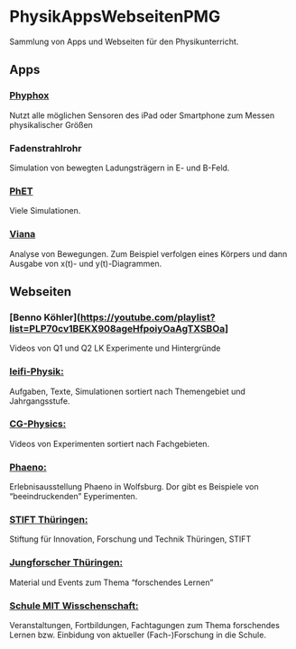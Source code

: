 # PhysikAppsWebseitenPMG
Sammlung von Apps und Webseiten für den Physikunterricht.


## Apps

### [Phyphox](https://phyphox.org/de/home-de/)
Nutzt alle möglichen Sensoren des iPad oder Smartphone zum Messen
physikalischer Größen


### Fadenstrahlrohr
Simulation von bewegten Ladungsträgern in E- und B-Feld. 


### [PhET](https://phet.colorado.edu/de/)
Viele Simulationen.


### [Viana](https://apps.apple.com/de/app/viana-videoanalyse/id1031084428)
Analyse von Bewegungen. Zum Beispiel verfolgen eines Körpers und dann Ausgabe von x(t)- und y(t)-Diagrammen.

## Webseiten

### [Benno Köhler](https://youtube.com/playlist?list=PLP70cv1BEKX908ageHfpoiyOaAgTXSBOa]
Videos von Q1 und Q2 LK Experimente und Hintergründe 
	

### [leifi-Physik:](https://www.leifiphysik.de/)
Aufgaben, Texte, Simulationen sortiert nach Themengebiet und Jahrgangsstufe.


### [CG-Physics:](https://www.cg-physics.org/index.php/de/)
Videos von Experimenten sortiert nach Fachgebieten.


### [Phaeno:](https://www.phaeno.de/blog/thema/experimente/)
Erlebnisausstellung Phaeno in Wolfsburg. Dor gibt es Beispiele von “beeindruckenden” Eyperimenten.


### [STIFT Thüringen:](https://www.stift-thueringen.de)
Stiftung für Innovation, Forschung und Technik Thüringen, STIFT 


### [Jungforscher Thüringen:](https://jungforscher-thueringen.de)
Material und Events zum Thema “forschendes Lernen”


### [Schule MIT Wisschenschaft:](https://jungforscher-thueringen.de/schule-mit-wissenschaft/)
Veranstaltungen, Fortbildungen, Fachtagungen zum Thema forschendes Lernen bzw. Einbidung von
aktueller (Fach-)Forschung in die Schule.

